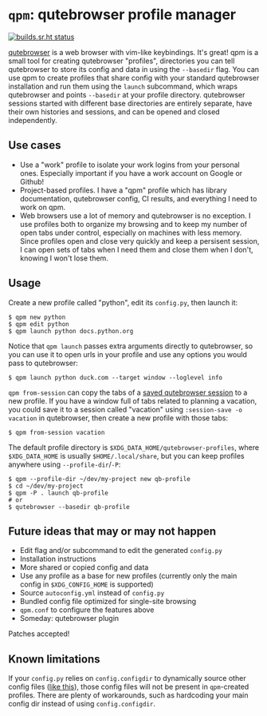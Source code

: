 # `qpm`: qutebrowser profile manager

[![builds.sr.ht status](https://builds.sr.ht/~pvsr/qpm.svg)](https://builds.sr.ht/~pvsr/qpm?)

[qutebrowser](https://github.com/qutebrowser/qutebrowser) is a web browser with
vim-like keybindings. It's great! qpm is a small tool for creating qutebrowser
"profiles", directories you can tell qutebrowser to store its config and data in
using the `--basedir` flag.  You can use qpm to create profiles that share
config with your standard qutebrowser installation and run them using the
`launch` subcommand, which wraps qutebrowser and points `--basedir` at your
profile directory. qutebrowser sessions started with different base directories
are entirely separate, have their own histories and sessions, and can be opened
and closed independently.

## Use cases
 - Use a "work" profile to isolate your work logins from your personal ones.
   Especially important if you have a work account on Google or Github!
 - Project-based profiles. I have a "qpm" profile which has library
   documentation, qutebrowser config, CI results, and everything I need to work
   on qpm.
 - Web browsers use a lot of memory and qutebrowser is no exception. I use
   profiles both to organize my browsing and to keep my number of open tabs
   under control, especially on machines with less memory. Since profiles open
   and close very quickly and keep a persisent session, I can open sets of tabs
   when I need them and close them when I don't, knowing I won't lose them.

## Usage
Create a new profile called "python", edit its `config.py`, then launch it:
```
$ qpm new python
$ qpm edit python
$ qpm launch python docs.python.org
```

Notice that `qpm launch` passes extra arguments directly to qutebrowser, so you
can use it to open urls in your profile and use any options you would pass to
qutebrowser:
```
$ qpm launch python duck.com --target window --loglevel info
```

`qpm from-session` can copy the tabs of a [saved qutebrowser
session](https://qutebrowser.org/doc/help/commands.html#session-save) to a new
profile. If you have a window full of tabs related to planning a vacation, you
could save it to a session called "vacation" using `:session-save -o vacation`
in qutebrowser, then create a new profile with those tabs:
```
$ qpm from-session vacation
```

The default profile directory is `$XDG_DATA_HOME/qutebrowser-profiles`, where
`$XDG_DATA_HOME` is usually `$HOME/.local/share`, but you can keep profiles
anywhere using `--profile-dir`/`-P`: 
```
$ qpm --profile-dir ~/dev/my-project new qb-profile
$ cd ~/dev/my-project
$ qpm -P . launch qb-profile
# or
$ qutebrowser --basedir qb-profile
```

## Future ideas that may or may not happen
- Edit flag and/or subcommand to edit the generated `config.py`
- Installation instructions
- More shared or copied config and data
- Use any profile as a base for new profiles (currently only the main config in
  `$XDG_CONFIG_HOME` is supported)
- Source `autoconfig.yml` instead of `config.py`
- Bundled config file optimized for single-site browsing
- `qpm.conf` to configure the features above
- Someday: qutebrowser plugin

Patches accepted!

## Known limitations
If your `config.py` relies on `config.configdir` to dynamically source other
config files ([like
this](https://github.com/pvsr/dotfiles/blob/34531d7be9e0c409be84ba8875c22c7e03a13b3d/qutebrowser/.config/qutebrowser/config.py#L97-L98)),
those config files will not be present in `qpm`-created profiles. There are
plenty of workarounds, such as hardcoding your main config dir instead of using
`config.configdir`.
